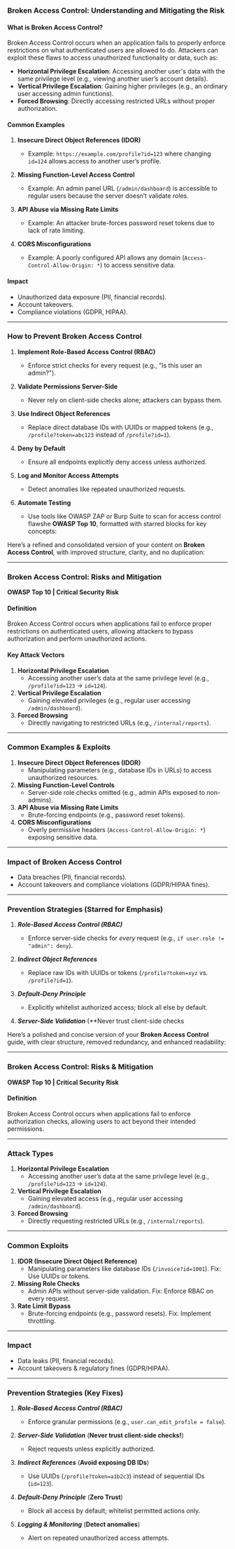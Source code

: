 

### **Broken Access Control: Understanding and Mitigating the Risk**

#### **What is Broken Access Control?**
Broken Access Control occurs when an application fails to properly enforce restrictions on what authenticated users are allowed to do. Attackers can exploit these flaws to access unauthorized functionality or data, such as:

- **Horizontal Privilege Escalation**: Accessing another user's data with the same privilege level (e.g., viewing another user’s account details).
- **Vertical Privilege Escalation**: Gaining higher privileges (e.g., an ordinary user accessing admin functions).
- **Forced Browsing**: Directly accessing restricted URLs without proper authorization.

#### **Common Examples**
1. **Insecure Direct Object References (IDOR)**  
   - Example: `https://example.com/profile?id=123` where changing `id=124` allows access to another user’s profile.
   
2. **Missing Function-Level Access Control**  
   - Example: An admin panel URL (`/admin/dashboard`) is accessible to regular users because the server doesn’t validate roles.

3. **API Abuse via Missing Rate Limits**  
   - Example: An attacker brute-forces password reset tokens due to lack of rate limiting.

4. **CORS Misconfigurations**  
   - Example: A poorly configured API allows any domain (`Access-Control-Allow-Origin: *`) to access sensitive data.

#### **Impact**
- Unauthorized data exposure (PII, financial records).
- Account takeovers.
- Compliance violations (GDPR, HIPAA).

---

### **How to Prevent Broken Access Control**
1. **Implement Role-Based Access Control (RBAC)**  
   - Enforce strict checks for every request (e.g., "Is this user an admin?").

2. **Validate Permissions Server-Side**  
   - Never rely on client-side checks alone; attackers can bypass them.

3. **Use Indirect Object References**  
   - Replace direct database IDs with UUIDs or mapped tokens (e.g., `/profile?token=abc123` instead of `/profile?id=1`).

4. **Deny by Default**  
   - Ensure all endpoints explicitly deny access unless authorized.

5. **Log and Monitor Access Attempts**  
   - Detect anomalies like repeated unauthorized requests.

6. **Automate Testing**  
   - Use tools like OWASP ZAP or Burp Suite to scan for access control flawshe **OWASP Top 10**, formatted with starred blocks for key concepts:


Here’s a refined and consolidated version of your content on **Broken Access Control**, with improved structure, clarity, and no duplication:

---

### **Broken Access Control: Risks and Mitigation**  
**OWASP Top 10 | Critical Security Risk**  

#### **Definition**  
Broken Access Control occurs when applications fail to enforce proper restrictions on authenticated users, allowing attackers to bypass authorization and perform unauthorized actions.  

#### **Key Attack Vectors**  
1. **Horizontal Privilege Escalation**  
   - Accessing another user’s data at the same privilege level (e.g., `/profile?id=123` → `id=124`).  
2. **Vertical Privilege Escalation**  
   - Gaining elevated privileges (e.g., regular user accessing `/admin/dashboard`).  
3. **Forced Browsing**  
   - Directly navigating to restricted URLs (e.g., `/internal/reports`).  

---

### **Common Examples & Exploits**  
1. **Insecure Direct Object References (IDOR)**  
   - Manipulating parameters (e.g., database IDs in URLs) to access unauthorized resources.  
2. **Missing Function-Level Controls**  
   - Server-side role checks omitted (e.g., admin APIs exposed to non-admins).  
3. **API Abuse via Missing Rate Limits**  
   - Brute-forcing endpoints (e.g., password reset tokens).  
4. **CORS Misconfigurations**  
   - Overly permissive headers (`Access-Control-Allow-Origin: *`) exposing sensitive data.  

---

### **Impact of Broken Access Control**  
- Data breaches (PII, financial records).  
- Account takeovers and compliance violations (GDPR/HIPAA fines).  

---

### **Prevention Strategies** (**Starred for Emphasis**)  

1. ***Role-Based Access Control (RBAC)***  
   - Enforce server-side checks for *every* request (e.g., `if user.role != "admin": deny`).  

2. ***Indirect Object References***  
   - Replace raw IDs with UUIDs or tokens (`/profile?token=xyz` vs. `/profile?id=1`).  

3. ***Default-Deny Principle***  
   - Explicitly whitelist authorized access; block all else by default.  

1. ***Server-Side Validation*** (**Never trust client-side checks

 Here’s a polished and concise version of your **Broken Access Control** guide, with clear structure, removed redundancy, and enhanced readability:

---

### **Broken Access Control: Risks & Mitigation**  
**OWASP Top 10 | Critical Security Risk**  

#### **Definition**  
Broken Access Control occurs when applications fail to enforce authorization checks, allowing users to act beyond their intended permissions.  

---

### **Attack Types**  
1. **Horizontal Privilege Escalation**  
   - Accessing another user’s data at the same privilege level (e.g., `/profile?id=123` → `id=124`).  
2. **Vertical Privilege Escalation**  
   - Gaining elevated access (e.g., regular user accessing `/admin/dashboard`).  
3. **Forced Browsing**  
   - Directly requesting restricted URLs (e.g., `/internal/reports`).  

---

### **Common Exploits**  
1. **IDOR (Insecure Direct Object Reference)**  
   - Manipulating parameters like database IDs (`/invoice?id=1001`). Fix: Use UUIDs or tokens.  
2. **Missing Role Checks**  
   - Admin APIs without server-side validation. Fix: Enforce RBAC on every request.  
3. **Rate Limit Bypass**  
   - Brute-forcing endpoints (e.g., password resets). Fix: Implement throttling.  

---

### **Impact**  
- Data leaks (PII, financial records).  
- Account takeovers & regulatory fines (GDPR/HIPAA).  

---

### **Prevention Strategies** (**Key Fixes**)  

1. ***Role-Based Access Control (RBAC)***  
   - Enforce granular permissions (e.g., `user.can_edit_profile = false`).  

2. ***Server-Side Validation*** (**Never trust client-side checks!**)  
   - Reject requests unless explicitly authorized.  

3. ***Indirect References*** (**Avoid exposing DB IDs**)   
   - Use UUIDs (`/profile?token=a1b2c3`) instead of sequential IDs (`id=123`).  

4. ***Default-Deny Principle*** (**Zero Trust**)   
   - Block all access by default; whitelist permitted actions only.

5. ***Logging & Monitoring*** (**Detect anomalies**)   
   - Alert on repeated unauthorized access attempts.

